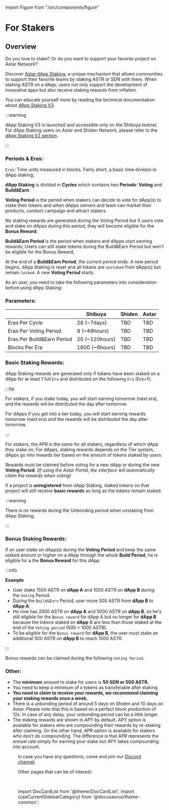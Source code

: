 import Figure from "/src/components/figure"

# For Stakers

## Overview

Do you love to stake? Or do you want to support your favorite project on Astar Network? 

Discover [Astar dApp Staking](/docs/learn/build2earn.md), a unique mechanism that allows communities to support their favorite teams by staking ASTR or SDN with them. When staking ASTR on a dApp, users not only support the development of innovative apps but also receive staking rewards from inflation.

You can educate yourself more by reading the technical documentation about [dApp Staking V3](/docs/learn/dapp-staking-v3/).

:::warning

dApp Staking V3 is launched and accessible only on the Shibuya testnet. For dApp Staking users on Astar and Shiden Network, please refer to the [dApp Staking V2 section](/docs/use/dapp-staking/dapp-staking-v2/).

:::

### Periods & Eras:

`Eras`: Time units measured in blocks. Fairly short, a basic time division in dApp staking;

**dApp Staking** is divided in **Cycles** which contains two **Periods**: **Voting** and **Build&Earn**.

**Voting Period** is the period when stakers can decide to vote for dApp(s) to stake their tokens and when dApps owners and team can market their products, conduct campaign and attract stakers.

No staking rewards are generated during the Voting Period but if users vote and stake on dApps during this period, they will become eligible for the **Bonus Reward**;

**Build&Earn Period** is the period when stakers and dApps start earning rewards;
Users can still stake tokens during the Build&Earn Period but won’t be eligible for the  Bonus Reward;

At the end of a **Build&Earn Period**, the current period ends. A new period begins, dApp Staking  is reset and all tokens are `unstaked` from dApp(s) but remain `locked`. A new **Voting Period** starts.

As an user, you need to take the following parameters into consideration before using dApp Staking:

### Parameters:

|  | Shibuya | Shiden | Astar |
| --- | --- | --- | --- |
| Eras Per Cycle | 28 (~7days) | TBD | TBD |
| Eras Per Voting Period | 8 (~48hours) | TBD | TBD |
| Eras Per Build&Earn Period | 20 (~120hours) | TBD |TBD  |
| Blocks Per Era | 1800 (~6hours) | TBD | TBD |


### Basic Staking Rewards:

dApp Staking rewards are generated only if tokens have been staked on a dApp for at least 1 full `Era` and distributed on the following `Era` (Era+1);

:::tip

For stakers, if you stake today, you will start earning tomorrow (next era), and the rewards will be distributed the day after tomorrow.

For dApps If you get into a tier today, you will start earning rewards tomorrow (next era) and the rewards will be distributed the day after tomorrow.

:::

For stakers, the APR is the same for all stakers, regardless of which dApp they stake on;
For dApps, staking rewards depends on the Tier system, dApps go into rewards tier based on the amount of tokens staked by users.

Rewards must be claimed before voting for a new dApp or during the new **Voting Period**.
*(If using the Astar Portal, the interface will automatically claim the rewards when voting)*

If a project is **unregistered** from dApp Staking, staked tokens on that project will still receive **basic rewards** as long as the tokens remain staked.

:::warning

 There is no rewards during the Unbonding period when unstaking from dApp Staking;

 :::

### Bonus Staking Rewards:

If an user stake on dApp(s) during the **Voting Period** and keep the same staked amount or higher on a dApp through the whole **Build Period**, he is eligible for a the **Bonus Reward** for this dApp.

:::info

**Example**

- User stake 1500 ASTR on **dApp A** and 1000 ASTR on **dApp B** during the `Voting` Period.
- During the `Build&Earn` Period, user move 500 ASTR from **dApp B** to **dApp A**;
- He now has 2000 ASTR on **dApp A** and 5000 ASTR on **dApp B**, so he's still eligible for the `Bonus reward` for dApp A but no longer for **dApp B** because the tokens staked on **dApp** B are less than those staked at the end of the `Voting period` (500 < 1000 ASTR).
- To be eligible for the `Bonus reward` for **dApp B**, the user must stake an additional 500 ASTR on **dApp B** to reach 1000 ASTR.

:::

Bonus rewards can be claimed during the following `Voting Period`. 

### Other:

- The **minimum** amount to stake for users is **50 SDN or 500 ASTR.**
- You need to keep a minimum of x tokens as transferable after staking.
- **You need to claim to receive your rewards, we recommend claiming your staking rewards once a week.**
- There is a unbonding period of around 5 days on Shiden and 10 days on Astar. Please note that this is based on a perfect block production of 12s. In case of any delay, your unbonding period can be a little longer.
- The staking rewards are shown in APY by default. APY option is available for stakers who are compounding their rewards by re-staking after claiming. On the other hand, APR option is available for stakers who don’t do compounding. The difference is that APR represents the annual rate simply for earning your stake but APY takes compounding into account.

<Figure src={require('/docs/use/dapp-staking/for-stakers/img/13_header.png').default } width="100%" /> 

In case you have any questions, come and join our [Discord channel](https://discord.com/invite/astarnetwork).

Other pages that can be of interest:

<br/>

import DocCardList from '@theme/DocCardList';
import {useCurrentSidebarCategory} from '@docusaurus/theme-common';

<DocCardList items={useCurrentSidebarCategory().items}/>

